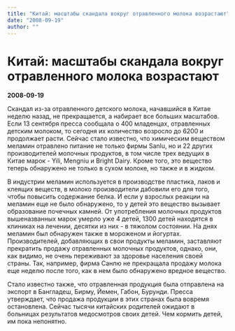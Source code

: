 ```yaml
---
title: "Китай: масштабы скандала вокруг отравленного молока возрастают"
date: "2008-09-19"
author: ""
---
```


# Китай: масштабы скандала вокруг отравленного молока возрастают

**2008-09-19** 

Скандал из-за отравленного детского молока, начавшийся в Китае неделю назад, не прекращается, а набирает все больших масштабов. Если 13 сентября пресса сообщала о 400 младенцах, отравленных детским молоком, то сегодня их количество возросло до 6200 и продолжает расти. Сейчас стало известно, что химическим веществом меламин отравлено питание не только фирмы Sanlu, но и 22 других производителей молочных продуктов, в том числе трех ведущих в Китае марок - Yili, Mengniu и Bright Dairy. Кроме того, это вещество теперь обнаружено не только в сухом молоке, но также и в жидком.

В индустрии меламин используется в производстве пластика, лаков и клеящих веществ, в молоко производители дабовили его для того, чтобы повысить содержание белка. И если у взрослых реакции на меламин еще не было обнаружено, то у детей это вещество вызывает образование почечных камней. От употребления молочных продуктов вышеназванных марок умерло уже 4 детей, 1300 детей находятся в клиниках на лечении, десятки из них - в тяжолом состоянии. На днях меламин был обнаружен также в мороженом и йогуртах. Производителей, добавляющих в свои продукты меламин, заставляют прекратить продажу отравленных молочных продуктов, однако, они, как видимо, не очень переживают за здоровье населения своей страны. Так, например, фирма Санлю не прекращала продажу молока еще неделю после того, как в нем было обнаружено вредное вещество.

Стало известно также, что отравленная продукция была отправлена на экспорт в Бангладеш, Бирму, Йемен, Габон, Бурунди. Пресса утверждает, что продажа продукции в этих странах была вовремя остановлена. Сейчас тысячи китайских родителей ожидают в больницах результатов медосмотров своих детей. Чем кормить детей, им пока непонятно.